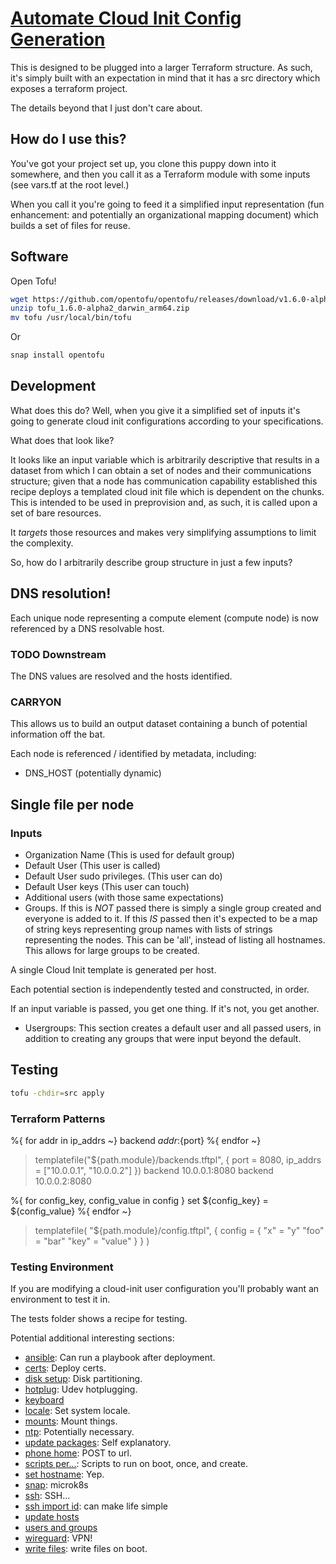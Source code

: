 # [Automate Cloud Init Config Generation](https://github.com/lunarengineer-bot/lunar-engineering-cloud-init-kube)

This is designed to be plugged into a larger Terraform structure. As such, it's simply built with an expectation in mind that it has a src directory which exposes a terraform project.

The details beyond that I just don't care about.

## How do I use this?

You've got your project set up, you clone this puppy down into it somewhere, and then you call it as a Terraform module with some inputs (see vars.tf at the root level.)

When you call it you're going to feed it a simplified input representation (fun enhancement: and potentially an organizational mapping document) which builds a set of files for reuse.

## Software

Open Tofu!

```sh
wget https://github.com/opentofu/opentofu/releases/download/v1.6.0-alpha2/tofu_1.6.0-alpha2_darwin_arm64.zip
unzip tofu_1.6.0-alpha2_darwin_arm64.zip
mv tofu /usr/local/bin/tofu
```

Or

```sh
snap install opentofu
```

## Development

What does this do? Well, when you give it a simplified set of inputs it's going to generate cloud init configurations according to your specifications.

What does that look like?

It looks like an input variable which is arbitrarily descriptive that results in a dataset from which I can obtain a set of nodes and their communications structure; given that a node has communication capability established this recipe deploys a templated cloud init file which is dependent on the chunks.
This is intended to be used in preprovision and, as such, it is called upon a set of bare resources.

It *targets* those resources and makes very simplifying assumptions to limit the complexity.

So, how do I arbitrarily describe group structure in just a few inputs?

## DNS resolution!

Each unique node representing a compute element (compute node) is now referenced by a DNS resolvable host.

### TODO Downstream

The DNS values are resolved and the hosts identified.

### CARRYON

This allows us to build an output dataset containing a bunch of potential information off the bat.

Each node is referenced / identified by metadata, including:

* DNS_HOST (potentially dynamic)

## Single file per node

### Inputs

* Organization Name (This is used for default group)
* Default User (This user is called)
* Default User sudo privileges. (This user can do)
* Default User keys (This user can touch)
* Additional users (with those same expectations)
* Groups. If this is *NOT* passed there is simply a single group created and everyone is added to it. If this *IS* passed then it's expected to be a map of string keys representing group names with lists of strings representing the nodes. This can be 'all', instead of listing all hostnames. This allows for large groups to be created.

A single Cloud Init template is generated per host.

Each potential section is independently tested and constructed, in order.

If an input variable is passed, you get one thing. If it's not, you get another.

* Usergroups: This section creates a default user and all passed users, in addition to creating any groups that were input beyond the default.

## Testing

```sh
tofu -chdir=src apply
```

### Terraform Patterns

%{ for addr in ip_addrs ~}
backend ${addr}:${port}
%{ endfor ~}

> templatefile("${path.module}/backends.tftpl", { port = 8080, ip_addrs = ["10.0.0.1", "10.0.0.2"] })
backend 10.0.0.1:8080
backend 10.0.0.2:8080

%{ for config_key, config_value in config }
set ${config_key} = ${config_value}
%{ endfor ~}

> templatefile(
               "${path.module}/config.tftpl",
               {
                 config = {
                   "x"   = "y"
                   "foo" = "bar"
                   "key" = "value"
                 }
               }
              )

### Testing Environment

If you are modifying a cloud-init user configuration you'll probably want an environment to test it in.

The tests folder shows a recipe for testing.


Potential additional interesting sections:
* [ansible](https://cloudinit.readthedocs.io/en/latest/reference/modules.html#ansible): Can run a playbook after deployment.
* [certs](https://cloudinit.readthedocs.io/en/latest/reference/modules.html#ca-certificates): Deploy certs.
* [disk setup](https://cloudinit.readthedocs.io/en/latest/reference/modules.html#disk-setup): Disk partitioning.
* [hotplug](https://cloudinit.readthedocs.io/en/latest/reference/modules.html#install-hotplug): Udev hotplugging.
* [keyboard](https://cloudinit.readthedocs.io/en/latest/reference/modules.html#keyboard)
* [locale](https://cloudinit.readthedocs.io/en/latest/reference/modules.html#locale): Set system locale.
* [mounts](https://cloudinit.readthedocs.io/en/latest/reference/modules.html#mounts): Mount things.
* [ntp](https://cloudinit.readthedocs.io/en/latest/reference/modules.html#ntp): Potentially necessary.
* [update packages](https://cloudinit.readthedocs.io/en/latest/reference/modules.html#package-update-upgrade-install): Self explanatory.
* [phone home](https://cloudinit.readthedocs.io/en/latest/reference/modules.html#phone-home): POST to url.
* [scripts per...](https://cloudinit.readthedocs.io/en/latest/reference/modules.html#scripts-per-boot): Scripts to run on boot, once, and create.
* [set hostname](https://cloudinit.readthedocs.io/en/latest/reference/modules.html#set-hostname): Yep.
* [snap](https://cloudinit.readthedocs.io/en/latest/reference/modules.html#snap): microk8s
* [ssh](https://cloudinit.readthedocs.io/en/latest/reference/modules.html#ssh): SSH...
* [ssh import id](https://cloudinit.readthedocs.io/en/latest/reference/modules.html#ssh-import-id): can make life simple
* [update hosts](https://cloudinit.readthedocs.io/en/latest/reference/modules.html#update-etc-hosts)
* [users and groups](https://cloudinit.readthedocs.io/en/latest/reference/modules.html#users-and-groups)
* [wireguard](https://cloudinit.readthedocs.io/en/latest/reference/modules.html#wireguard): VPN!
* [write files](https://cloudinit.readthedocs.io/en/latest/reference/modules.html#write-files): write files on boot.
